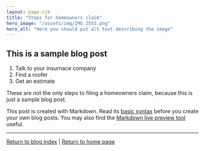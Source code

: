 ```yaml
---
layout: page.njk
title: "Steps for homeowners claim"
hero_image: "/assets/img/IMG_2553.png"
hero_alt: "Here you should put alt text describing the image"
---
```


## This is a sample blog post

1. Talk to your insurnace company
2. Find a roofer
3. Get an estimate

These are not the only steps to filing a homeowners claim, because this is just a sample blog post.

This post is created with Markdown. Read its [basic syntax](https://www.markdownguide.org/basic-syntax/) before you create your own blog posts. You may also find the [Markdown live preview tool](https://markdownlivepreview.com/) useful.

----

[Return to blog index](/blog) | [Return to home page](/)
